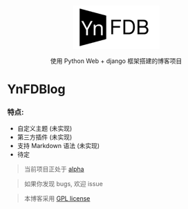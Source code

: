 <div align="center">
  <img src="https://github.com/Lonely-Leisure/YnFDBlog/blob/alpha/static/img/YNFDB.svg" alt="Xblog: fast and powerful!" width="200">
  <p>
    使用 Python Web + django 框架搭建的博客项目
  <p>
</div>

# YnFDBlog


### 特点:
- 自定义主题 (未实现)
- 第三方插件 (未实现)
- 支持 Markdown 语法 (未实现)
- 待定

> 当前项目正处于 [alpha](https://github.com/Lonely-Leisure/YnFDBlog/tree/alpha) 

> 如果你发现 bugs, 欢迎 issue

> 本博客采用  [GPL license](http://www.gnu.org/licenses/gpl-faq.html)
